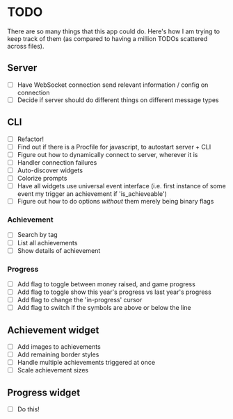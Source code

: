 # TODO
There are so many things that this app could do. Here's how I am trying to keep
track of them (as compared to having a million TODOs scattered across files).

## Server
- [ ] Have WebSocket connection send relevant information / config on connection
- [ ] Decide if server should do different things on different message types

## CLI
- [ ] Refactor!
- [ ] Find out if there is a Procfile for javascript, to autostart server + CLI
- [ ] Figure out how to dynamically connect to server, wherever it is
- [ ] Handler connection failures
- [ ] Auto-discover widgets
- [ ] Colorize prompts
- [ ] Have all widgets use universal event interface (i.e. first instance of some event my trigger an achievement if 'is_achieveable')
- [ ] Figure out how to do options *without* them merely being binary flags

### Achievement
- [ ] Search by tag
- [ ] List all achievements
- [ ] Show details of achievement

### Progress
- [ ] Add flag to toggle between money raised, and game progress
- [ ] Add flag to toggle show this year's progress vs last year's progress
- [ ] Add flag to change the 'in-progress' cursor
- [ ] Add flag to switch if the symbols are above or below the line

## Achievement widget
- [ ] Add images to achievements
- [ ] Add remaining border styles
- [ ] Handle multiple achievements triggered at once
- [ ] Scale achievement sizes

## Progress widget
- [ ] Do this!
